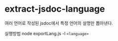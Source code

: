 # extract-jsdoc-language
여러 언어로 작성된 jsdoc에서 특정 언어의 설명만 뽑아낸다.

실행방법
node exportLang.js -l `<language>`
